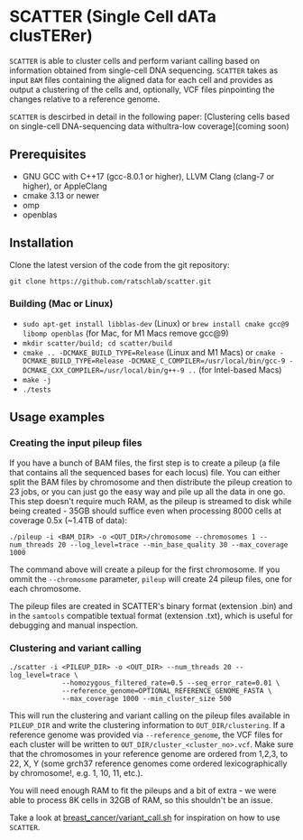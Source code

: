 # SCATTER (Single Cell dATa clusTERer)
`SCATTER` is able to cluster cells and perform variant calling based on information obtained from single-cell DNA sequencing. `SCATTER` takes as input `BAM` files containing the aligned data for each cell and provides as output a clustering of the cells and, optionally, VCF files pinpointing the changes relative to a reference genome.

`SCATTER` is descirbed in detail in the following paper: [Clustering cells based on single-cell DNA-sequencing data withultra-low coverage](coming soon)

## Prerequisites
* GNU GCC with C++17 (gcc-8.0.1 or higher), LLVM Clang (clang-7 or higher), or AppleClang
* cmake 3.13 or newer
* omp
* openblas

## Installation
Clone the latest version of the code from the git repository:
```
git clone https://github.com/ratschlab/scatter.git
```
### Building (Mac or Linux)
* `sudo apt-get install libblas-dev` (Linux) or `brew install cmake gcc@9 libomp openblas` (for Mac, for M1 Macs remove gcc@9)
* `mkdir scatter/build; cd scatter/build` 
* `cmake .. -DCMAKE_BUILD_TYPE=Release` (Linux and M1 Macs) or `cmake -DCMAKE_BUILD_TYPE=Release -DCMAKE_C_COMPILER=/usr/local/bin/gcc-9 -DCMAKE_CXX_COMPILER=/usr/local/bin/g++-9 ..` (for Intel-based Macs)
* `make -j`
* `./tests`

## Usage examples
### Creating the input pileup files
If you have a bunch of BAM files, the first step is to create a pileup (a file that contains all the sequenced bases for each locus) file. You can either split the BAM files by chromosome and then distribute the pileup creation to 23 jobs, or you can just go the easy way and pile up all the data in one go. This step doesn't require much RAM, as the pileup is streamed to disk while being created - 35GB should suffice even when processing 8000 cells at coverage 0.5x (~1.4TB of data):
```
./pileup -i <BAM_DIR> -o <OUT_DIR>/chromosome --chromosomes 1 --num_threads 20 --log_level=trace --min_base_quality 30 --max_coverage 1000
```
The command above will create a pileup for the first chromosome. If you ommit the `--chromosome` parameter, `pileup` will create 24 pileup files, one for each chromosome.

The pileup files are created in SCATTER's binary format (extension .bin) and in the `samtools` compatible textual format (extension .txt), which is useful for debugging and manual inspection.

### Clustering and variant calling
```
./scatter -i <PILEUP_DIR> -o <OUT_DIR> --num_threads 20 --log_level=trace \
             --homozygous_filtered_rate=0.5 --seq_error_rate=0.01 \
             --reference_genome=OPTIONAL_REFERENCE_GENOME_FASTA \
             --max_coverage 1000 --min_cluster_size 500
```

This will run the clustering and variant calling on the pileup files available in `PILEUP_DIR` and write the clustering information to `OUT_DIR/clustering`. If a reference genome was provided via `--reference_genome`, the VCF files for each cluster will be written to `OUT_DIR/cluster_<cluster_no>.vcf`. Make sure that the chromosomes in your reference genome are ordered from 1,2,3, to 22, X, Y (some grch37 reference genomes come ordered lexicographically by chromosome!, e.g. 1, 10, 11, etc.).

You will need enough RAM to fit the pileups and a bit of extra - we were able to process 8K cells in 32GB of RAM, so this shouldn't be an issue. 

Take a look at [breast_cancer/variant_call.sh](https://github.com/ratschlab/scatter/blob/main/experiments/breast_cancer/variant_call.sh) for inspiration on how to use `SCATTER`.
